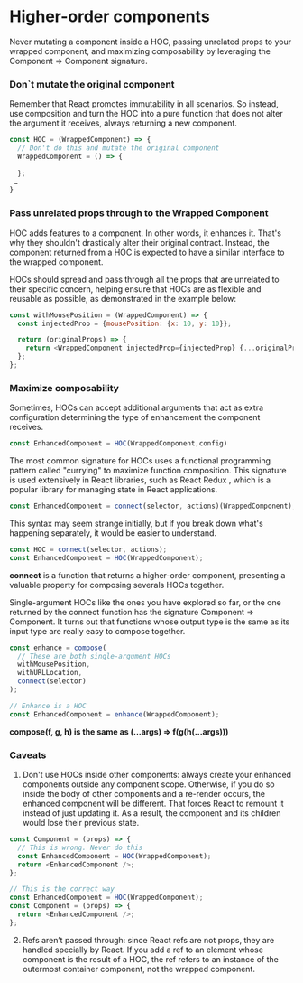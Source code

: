 # Higher-order components

Never mutating a component inside a HOC, passing unrelated props to your wrapped component, and maximizing composability by leveraging the Component => Component signature.

### Don`t mutate the original component

Remember that React promotes immutability in all scenarios. So instead, use composition and turn the HOC into a pure function that does not alter the argument it receives, always returning a new component.

```Javascript
const HOC = (WrappedComponent) => {
  // Don't do this and mutate the original component
  WrappedComponent = () => {
    
  }; 
 …
}
```

### Pass unrelated props through to the Wrapped Component

HOC adds features to a component. In other words, it enhances it. That's why they shouldn't drastically alter their original contract. Instead, the component returned from a HOC is expected to have a similar interface to the wrapped component.

HOCs should spread and pass through all the props that are unrelated to their specific concern, helping ensure that HOCs are as flexible and reusable as possible, as demonstrated in the example below:

```Javascript
const withMousePosition = (WrappedComponent) => {
  const injectedProp = {mousePosition: {x: 10, y: 10}};

  return (originalProps) => {
    return <WrappedComponent injectedProp={injectedProp} {...originalProps} />;
  };
};
```

### Maximize composability

Sometimes, HOCs can accept additional arguments that act as extra configuration determining the type of enhancement the component receives.

```Javascript
const EnhancedComponent = HOC(WrappedComponent,config)
```

The most common signature for HOCs uses a functional programming pattern called "currying" to maximize function composition. This signature is used extensively in React libraries, such as 
React Redux
, which is a popular library for managing state in React applications. 

```Javascript
const EnhancedComponent = connect(selector, actions)(WrappedComponent);
```

This syntax may seem strange initially, but if you break down what's happening separately, it would be easier to understand.

```Javascript
const HOC = connect(selector, actions);
const EnhancedComponent = HOC(WrappedComponent);
```

<b>connect</b> is a function that returns a higher-order component, presenting a valuable property for composing severals HOCs together.

Single-argument HOCs like the ones you have explored so far, or the one returned by the connect function has the signature Component => Component. It turns out that functions whose output type is the same as its input type are really easy to compose together.

```Javascript
const enhance = compose(
  // These are both single-argument HOCs
  withMousePosition,
  withURLLocation,
  connect(selector)
);

// Enhance is a HOC
const EnhancedComponent = enhance(WrappedComponent);
```

<b> compose(f, g, h) is the same as (...args) => f(g(h(...args))) </b>

### Caveats

1. Don't use HOCs inside other components: always create your enhanced components outside any component scope. Otherwise, if you do so inside the body of other components and a re-render occurs, the enhanced component will be different. That forces React to remount it instead of just updating it. As a result, the component and its children would lose their previous state. 

```Javascript
const Component = (props) => {
  // This is wrong. Never do this
  const EnhancedComponent = HOC(WrappedComponent);
  return <EnhancedComponent />;
};

// This is the correct way
const EnhancedComponent = HOC(WrappedComponent);
const Component = (props) => {
  return <EnhancedComponent />;
};
```

2. Refs aren’t passed through: since React refs are not props, they are handled specially by React. If you add a ref to an element whose component is the result of a HOC, the ref refers to an instance of the outermost container component, not the wrapped component.